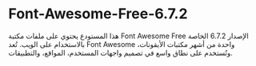 # Font-Awesome-Free-6.7.2
هذا المستودع يحتوي على ملفات مكتبة Font Awesome Free الإصدار 6.7.2 الخاصة بالاستخدام على الويب. تُعد Font Awesome واحدة من أشهر مكتبات الأيقونات، وتُستخدم على نطاق واسع في تصميم واجهات المستخدم، المواقع، والتطبيقات.
